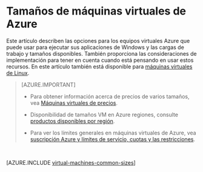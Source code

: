 <properties
 pageTitle="Tamaños de máquina virtual de Windows | Microsoft Azure"
 description="Enumera los tamaños disponibles máquinas virtuales de Windows en Azure."
 services="virtual-machines-windows"
 documentationCenter=""
 authors="cynthn"
 manager="timlt"
 editor=""
 tags="azure-resource-manager,azure-service-management"/>

<tags
ms.service="virtual-machines-windows"
 ms.devlang="na"
 ms.topic="article"
 ms.tgt_pltfrm="vm-windows"
 ms.workload="infrastructure-services"
 ms.date="09/21/2016"
 ms.author="cynthn"/>

# <a name="sizes-for-virtual-machines-in-azure"></a>Tamaños de máquinas virtuales de Azure

Este artículo describen las opciones para los equipos virtuales Azure que puede usar para ejecutar sus aplicaciones de Windows y las cargas de trabajo y tamaños disponibles. También proporciona las consideraciones de implementación para tener en cuenta cuando está pensando en usar estos recursos.  En este artículo también está disponible para [máquinas virtuales de Linux](virtual-machines-linux-sizes.md).

>[AZURE.IMPORTANT] 
>
>- Para obtener información acerca de precios de varios tamaños, vea [Máquinas virtuales de precios](https://azure.microsoft.com/pricing/details/virtual-machines/#Windows). 
>
>- Disponibilidad de tamaños VM en Azure regiones, consulte [productos disponibles por región](https://azure.microsoft.com/regions/services/).
>
>- Para ver los límites generales en máquinas virtuales de Azure, vea [suscripción Azure y límites de servicio, cuotas y las restricciones](../azure-subscription-service-limits.md).
<br>    

[AZURE.INCLUDE [virtual-machines-common-sizes](../../includes/virtual-machines-common-sizes.md)]

